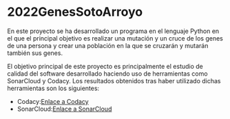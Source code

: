 # 2022GenesSotoArroyo  
En este proyecto se ha desarrollado un programa en el lenguaje Python en el que el principal objetivo es realizar una mutación y un cruce de los genes de una persona  y crear una población en la que se cruzarán y mutarán también sus genes.  

El objetivo principal de este proyecto es principalmente el estudio de calidad del software desarrollado haciendo uso de herramientas como SonarCloud y Codacy. Los resultados obtenidos tras haber utilizado dichas herramientas son los siguientes:  

- Codacy:[Enlace a Codacy](https://app.codacy.com/gh/PRIS2/2022GenesSotoArroyo/dashboard)   
- SonarCloud:[Enlace a SonarCloud]()    
